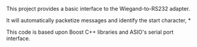 This project provides a basic interface to the Wiegand-to-RS232 adapter.

It will automatically packetize messages and identify the start character, *

This code is based upon Boost C++ libraries and ASIO's serial port interface.
